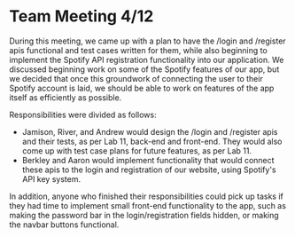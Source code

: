 # Team Meeting 4/12
During this meeting, we came up with a plan to have the /login and /register apis functional and test cases written for them, while also beginning to implement
the Spotify API registration functionality into our application. We discussed beginning work on some of the Spotify features of our app, but we decided that
once this groundwork of connecting the user to their Spotify account is laid, we should be able to work on features of the app itself as efficiently as possible.

Responsibilities were divided as follows:
- Jamison, River, and Andrew would design the /login and /register apis and their tests, as per Lab 11, back-end and front-end. They would also come up with
test case plans for future features, as per Lab 11.
- Berkley and Aaron would implement functionality that would connect these apis to the login and registration of our website, using Spotify's API key system.

In addition, anyone who finished their responsibilities could pick up tasks if they had time to implement small front-end functionality to the app, such as
making the password bar in the login/registration fields hidden, or making the navbar buttons functional.
